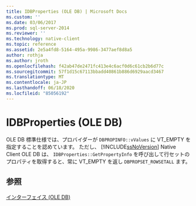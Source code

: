 ```yaml
---
title: IDBProperties (OLE DB) | Microsoft Docs
ms.custom: ''
ms.date: 03/06/2017
ms.prod: sql-server-2014
ms.reviewer: ''
ms.technology: native-client
ms.topic: reference
ms.assetid: 2e5a4fd8-5164-495a-9986-3477aef8d8a5
author: rothja
ms.author: jroth
ms.openlocfilehash: f42ab47de2471fc413e4c6acf0d6c61cb2b6d77c
ms.sourcegitcommit: 57f1d15c67113bbadd40861b886d6929aacd3467
ms.translationtype: MT
ms.contentlocale: ja-JP
ms.lasthandoff: 06/18/2020
ms.locfileid: "85056192"
---
```

# <a name="idbproperties-ole-db"></a>IDBProperties (OLE DB)
  OLE DB 標準仕様では、プロバイダーが `DBPROPINFO::vValues` に VT_EMPTY を指定することを認めています。 ただし、 [!INCLUDE[ssNoVersion](../../includes/ssnoversion-md.md)] Native Client OLE DB は、 `IDBProperties::GetPropertyInfo` を呼び出して行セットのプロパティを取得すると、常に VT_EMPTY を返し `DBPROPSET_ROWSETALL` ます。  
  
## <a name="see-also"></a>参照  
 [インターフェイス &#40;OLE DB&#41;](../../database-engine/dev-guide/interfaces-ole-db.md)  
  
  

